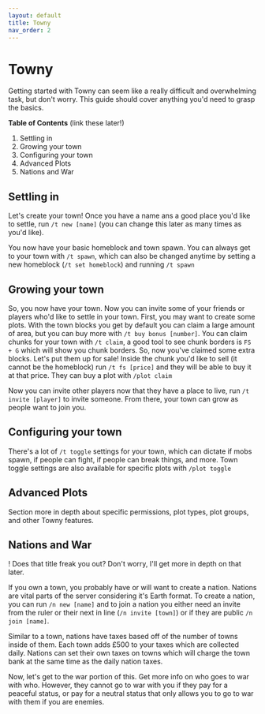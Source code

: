 ```yaml
---
layout: default
title: Towny
nav_order: 2
---
```


# Towny
  
Getting started with Towny can seem like a really difficult and overwhelming task, but don't worry. This guide should cover anything you'd need to grasp the basics.  
  
**Table of Contents** (link these later!)
1. Settling in
2. Growing your town
3. Configuring your town
4. Advanced Plots 
5. Nations and War

## Settling in

Let's create your town! Once you have a name ans a good place you'd like to settle, run `/t new [name]` (you can change this later as many times as you'd like).  
  
You now have your basic homeblock and town spawn. You can always get to your town with `/t spawn`, which can also be changed anytime by setting a new homeblock (`/t set homeblock`) and running `/t spawn`  

## Growing your town

So, you now have your town. Now you can invite some of your friends or players who'd like to settle in your town. First, you may want to create some plots. With the town blocks you get by default you can claim a large amount of area, but you can buy more with `/t buy bonus [number]`. You can claim chunks for your town with `/t claim`, a good tool to see chunk borders is `FS + G` which will show you chunk borders. So, now you've claimed some extra blocks. Let's put them up for sale! Inside the chunk you'd like to sell (it cannot be the homeblock) run `/t fs [price]` and they will be able to buy it at that price. They can buy a plot with `/plot claim`
  
Now you can invite other players now that they have a place to live, run `/t invite [player]` to invite someone. From there, your town can grow as people want to join you. 

## Configuring your town
  
There's a lot of `/t toggle` settings for your town, which can dictate if mobs spawn, if people can fight, if people can break things, and more. Town toggle settings are also available for specific plots with `/plot toggle`

## Advanced Plots
  
Section more in depth about specific permissions, plot types, plot groups, and other Towny features.

## Nations and War
   
! Does that title freak you out? Don't worry, I'll get more in depth on that later.  
    
If you own a town, you probably have or will want to create a nation. Nations are vital parts of the server considering it's Earth format. To create a nation, you can run `/n new [name]` and to join a nation you either need an invite from the ruler or their next in line (`/n invite [town]`) or if they are public `/n join [name]`.  
  
Similar to a town, nations have taxes based off of the number of towns inside of them. Each town adds £500 to your taxes which are collected daily. Nations can set their own taxes on towns which will charge the town bank at the same time as the daily nation taxes.  
  
Now, let's get to the war portion of this. Get more info on who goes to war with who. However, they cannot go to war with you if they pay for a peaceful status, or pay for a neutral status that only allows you to go to war with them if you are enemies.   
